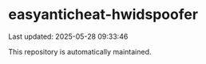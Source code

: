 # easyanticheat-hwidspoofer

Last updated: 2025-05-28 09:33:46

This repository is automatically maintained.
